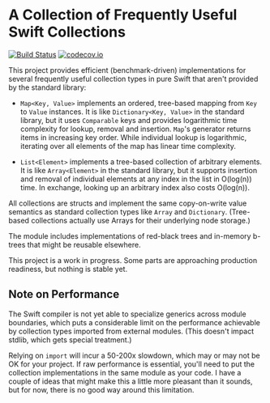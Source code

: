 # A Collection of Frequently Useful Swift Collections

[![Build Status](https://travis-ci.org/lorentey/TreeCollections.svg?branch=master)](https://travis-ci.org/lorentey/TreeCollections)
[![codecov.io](https://codecov.io/github/lorentey/TreeCollections/coverage.svg?branch=master)](https://codecov.io/github/lorentey/TreeCollections?branch=master)

This project provides efficient (benchmark-driven) implementations for several frequently useful collection types 
in pure Swift that aren't provided by the standard library:

- `Map<Key, Value>` implements an ordered, tree-based mapping from `Key` to `Value` instances. 
  It is like `Dictionary<Key, Value>` in the standard library, but it uses `Comparable` keys and provides 
  logarithmic time complexity for lookup, removal and insertion. `Map`'s generator returns items in 
  increasing key order. While individual lookup is logarithmic, iterating over all elements of the map 
  has linear time complexity.

- `List<Element>` implements a tree-based collection of arbitrary elements. It is like `Array<Element>` in the standard
  library, but it supports insertion and removal of individual elements at any index in the list in O(log(n)) time. 
  In exchange, looking up an arbitrary index also costs O(log(n)).

All collections are structs and implement the same copy-on-write value semantics as standard collection types like 
`Array` and `Dictionary`. (Tree-based collections actually use Arrays for their underlying node storage.)

The module includes implementations of red-black trees and in-memory b-trees that might be reusable elsewhere.

This project is a work in progress. Some parts are approaching production readiness, but nothing is stable yet.

## Note on Performance

The Swift compiler is not yet able to specialize generics across module boundaries, which puts a considerable limit
on the performance achievable by collection types imported from external modules. (This doesn't impact stdlib, which 
gets special treatment.)

Relying on `import` will incur a 50-200x slowdown, which may or may not be OK for your project. 
If raw performance is essential, you'll need to put the collection implementations in the same module
as your code. I have a couple of ideas that might make this a little more pleasant than it sounds, but for now, there is no
good way around this limitation.
